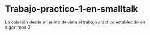 # Trabajo-practico-1-en-smalltalk
La solución desde mi punto de vista al trabajo practico establecido en algoritmos 3
